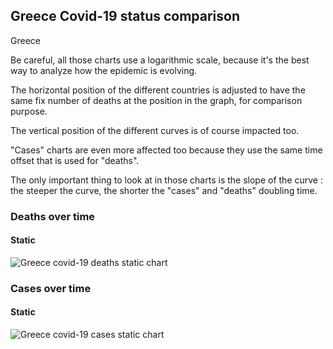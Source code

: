 ## Greece Covid-19 status comparison 

Greece



Be careful, all those charts use a logarithmic scale, because it's the best way to analyze how the epidemic is evolving.
 
The horizontal position of the different countries is adjusted to have the same fix number of deaths at the position in the graph, for comparison purpose.

The vertical position of the different curves is of course impacted too.

"Cases" charts are even more affected too because they use the same time offset that is used for "deaths".

The only important thing to look at in those charts is the slope of the curve : the steeper the curve, the shorter the "cases" and "deaths" doubling time.



 
### Deaths over time
 
#### Static
![Greece covid-19 deaths static chart](https://raw.githubusercontent.com/madlag/coronavirus_study/master/notebooks/graphs/2020-03-20/countries/Greece/2020-03-20_Greece_deaths.png "Greece covid-19 deaths static chart")   

 
### Cases over time
 
#### Static
![Greece covid-19 cases static chart](https://raw.githubusercontent.com/madlag/coronavirus_study/master/notebooks/graphs/2020-03-20/countries/Greece/2020-03-20_Greece_deaths.png "Greece covid-19 cases static chart")   

